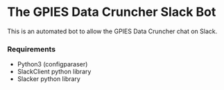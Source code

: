 # The GPIES Data Cruncher Slack Bot

This is an automated bot to allow the GPIES Data Cruncher chat on Slack.

### Requirements
  * Python3 (configparaser)
  * SlackClient python library
  * Slacker python library